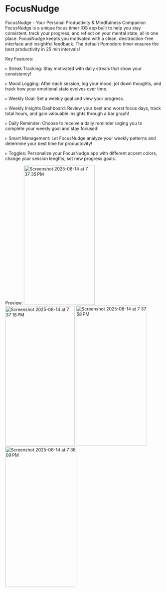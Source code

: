 # FocusNudge
FocusNudge - Your Personal Productivity & Mindfulness Companion
FocusNudge is a unique focus timer IOS app built to help you stay consistent, track your progress, and reflect on your mental state, all in one place. FocusNudge keepts you motivated with a clean, desitraction-free interface and insightful feedback. The default Pomodoro timer ensures the best productivity in 25 min intervals! 

Key Features: 

▹ Streak Tracking: Stay motivated with daily streals that show your consistency!

▹ Mood Logging: After each session, log your mood, jot down thoughts, and track how your emotional state evolves over time. 

▹ Weekly Goal: Set a weekly goal and view your progress.

▹ Weekly Insights Dashboard: Review your best and worst focus days, track total hours, and gain valouable insights through a bar graph!

▹ Daily Reminder: Choose to receive a daily reminder urging you to complete your weekly goal and stay focused!

▹ Smart Management: Let FocusNudge analyze your weekly patterns and determine your best time for productovity!

▹ Toggles: Personalize your FocusNudge app with different accent colors, change your session lenghts, set new progress goals.

Preview: 
<img width="227" height="445" alt="Screenshot 2025-08-14 at 7 37 35 PM" src="https://github.com/user-attachments/assets/d8e2c143-fa07-4d63-9770-e3c7862116ff" /> <img width="223" height="446" alt="Screenshot 2025-08-14 at 7 37 18 PM" src="https://github.com/user-attachments/assets/7890b3c5-dfe4-41b6-a68d-de37511e49c7" /> <img width="228" height="448" alt="Screenshot 2025-08-14 at 7 37 58 PM" src="https://github.com/user-attachments/assets/3f00ad45-4f9d-4be0-82ea-d6a67441b599" />  <img width="228" height="450" alt="Screenshot 2025-08-14 at 7 38 09 PM" src="https://github.com/user-attachments/assets/70434fdf-b408-4412-b417-5f69d55c89ff" />

 


